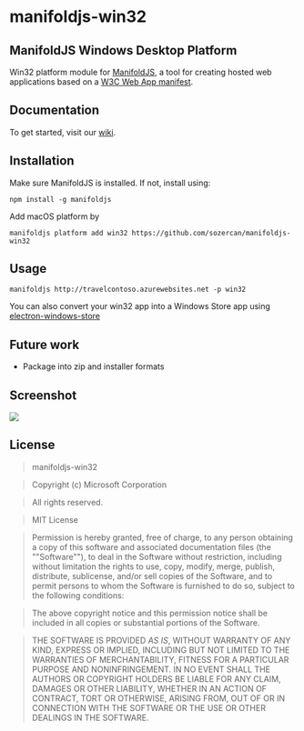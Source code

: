 # manifoldjs-win32

## ManifoldJS Windows Desktop Platform

Win32 platform module for [ManifoldJS](https://github.com/manifoldjs/ManifoldJS), a tool for creating hosted web applications based on a [W3C Web App manifest](http://www.w3.org/TR/appmanifest/).

## Documentation
To get started, visit our [wiki](https://github.com/manifoldjs/ManifoldJS/wiki).

## Installation

Make sure ManifoldJS is installed. If not, install using:

```
npm install -g manifoldjs
```

Add macOS platform by 

```
manifoldjs platform add win32 https://github.com/sozercan/manifoldjs-win32
```

## Usage

```
manifoldjs http://travelcontoso.azurewebsites.net -p win32
```

You can also convert your win32 app into a Windows Store app using [electron-windows-store](https://github.com/felixrieseberg/electron-windows-store)

## Future work
*   Package into zip and installer formats

## Screenshot

![](http://i.imgur.com/HilqIJe.gif)

## License

> manifoldjs-win32

> Copyright (c) Microsoft Corporation

> All rights reserved.

> MIT License

> Permission is hereby granted, free of charge, to any person obtaining a copy of this software and associated documentation files (the ""Software""), to deal in the Software without restriction, including without limitation the rights to use, copy, modify, merge, publish, distribute, sublicense, and/or sell copies of the Software, and to permit persons to whom the Software is furnished to do so, subject to the following conditions:

> The above copyright notice and this permission notice shall be included in all copies or substantial portions of the Software.

> THE SOFTWARE IS PROVIDED *AS IS*, WITHOUT WARRANTY OF ANY KIND, EXPRESS OR IMPLIED, INCLUDING BUT NOT LIMITED TO THE WARRANTIES OF MERCHANTABILITY, FITNESS FOR A PARTICULAR PURPOSE AND NONINFRINGEMENT. IN NO EVENT SHALL THE AUTHORS OR COPYRIGHT HOLDERS BE LIABLE FOR ANY CLAIM, DAMAGES OR OTHER LIABILITY, WHETHER IN AN ACTION OF CONTRACT, TORT OR OTHERWISE, ARISING FROM, OUT OF OR IN CONNECTION WITH THE SOFTWARE OR THE USE OR OTHER DEALINGS IN THE SOFTWARE.
